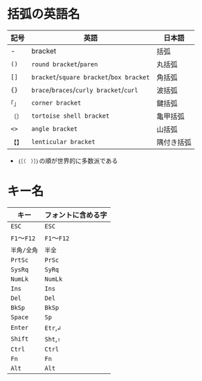 # 括弧の英語名

記号|英語|日本語
----|----|------
-|bracket|括弧
`()`|`round bracket`/`paren`|丸括弧
`[]`|`bracket`/`square bracket`/`box bracket`|角括弧
`{}`|`brace`/`braces`/`curly bracket`/`curl`|波括弧
`｢｣`|`corner bracket`|鍵括弧
`〔〕`|`tortoise shell bracket`|亀甲括弧
`<>`|`angle bracket`|山括弧
`【】`|`lenticular bracket`|隅付き括弧

* `｛［（　）］｝`の順が世界的に多数派である

# キー名

キー|フォントに含める字
----|------------------
`ESC`|`ESC`
`F1`〜`F12`|`F1`〜`F12`
`半角/全角`|`半全`
`PrtSc`|`PrSc`
`SysRq`|`SyRq`
`NumLk`|`NumLk`
`Ins`|`Ins`
`Del`|`Del`
`BkSp`|`BkSp`
`Space`|`Sp`
`Enter`|`Etr`,`↲`
`Shift`|`Sht`,`⇧`
`Ctrl`|`Ctrl`
`Fn`|`Fn`
`Alt`|`Alt`

